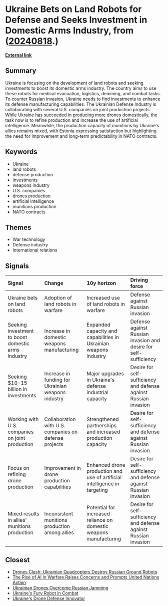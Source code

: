 # __Ukraine Bets on Land Robots for Defense and Seeks Investment in Domestic Arms Industry__, from ([20240818](https://kghosh.substack.com/p/20240818).)

__[External link](https://www.defenseone.com/technology/2024/07/ukraine-bets-land-robots-next-phase-war/397925/?utm_source=substack&utm_medium=email)__



## Summary

Ukraine is focusing on the development of land robots and seeking investments to boost its domestic arms industry. The country aims to use these robots for medical evacuation, logistics, demining, and combat tasks. To counter Russian invasion, Ukraine needs to find investments to enhance its defense manufacturing capabilities. The Ukrainian Defense Industry is collaborating with several U.S. companies on joint production projects. While Ukraine has succeeded in producing more drones domestically, the task now is to refine production and increase the use of artificial intelligence. Meanwhile, the production capacity of munitions by Ukraine's allies remains mixed, with Estonia expressing satisfaction but highlighting the need for improvement and long-term predictability in NATO contracts.

## Keywords

* Ukraine
* land robots
* defense production
* investments
* weapons industry
* U.S. companies
* drones production
* artificial intelligence
* munitions production
* NATO contracts

## Themes

* War technology
* Defense industry
* International relations

## Signals

| Signal                                             | Change                                                | 10y horizon                                                               | Driving force                                                    |
|:---------------------------------------------------|:------------------------------------------------------|:--------------------------------------------------------------------------|:-----------------------------------------------------------------|
| Ukraine bets on land robots                        | Adoption of land robots in warfare                    | Increased use of land robots in warfare                                   | Defense against Russian invasion                                 |
| Seeking investment to boost domestic arms industry | Increase in domestic weapons manufacturing            | Expanded capacity and capabilities in Ukrainian weapons industry          | Defense against Russian invasion and desire for self-sufficiency |
| Seeking $10-15 billion in investments              | Increase in funding for Ukrainian weapons industry    | Major upgrades in Ukraine's defense industrial capacity                   | Desire for self-sufficiency and defense against Russian invasion |
| Working with U.S. companies on joint production    | Collaboration with U.S. companies on defense projects | Strengthened partnerships and increased production capacity               | Desire for self-sufficiency and defense against Russian invasion |
| Focus on refining drone production                 | Improvement in drone production capabilities          | Enhanced drone production and use of artificial intelligence in targeting | Desire for self-sufficiency and defense against Russian invasion |
| Mixed results in allies' munitions production      | Inconsistent munitions production among allies        | Potential for increased reliance on domestic weapons manufacturing        | Desire for self-sufficiency and defense against Russian invasion |

## Closest

* [Drones Clash: Ukrainian Quadcopters Destroy Russian Ground Robots](e1c2bc61b45e6587c4cc278532416665)
* [The Rise of AI in Warfare Raises Concerns and Prompts United Nations Action](7f25552b9124a4dc3833e782ef331275)
* [Ukrainian Drones Overcome Russian Jamming](c53d8deebd79b3b56d65c227875d65e6)
* [Ukraine's Fury Robot in Combat](287d7f96d41ae5ed465be6929d78b4a6)
* [Ukraine's Drone Defense Innovator](c482a391981058e49ac4d639abc47040)
